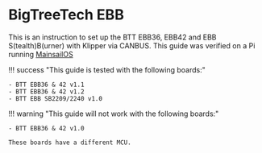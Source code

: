 # BigTreeTech EBB

This is an instruction to set up the BTT EBB36, EBB42 and EBB S(tealth)B(urner) with Klipper via CANBUS.
This guide was verified on a Pi running [MainsailOS](https://github.com/mainsail-crew/MainsailOS)

!!! success "This guide is tested with the following boards:"

    - BTT EBB36 & 42 v1.1
    - BTT EBB36 & 42 v1.2
    - BTT EBB SB2209/2240 v1.0

!!! warning "This guide will not work with the following boards:"

    - BTT EBB36 & 42 v1.0

    These boards have a different MCU.